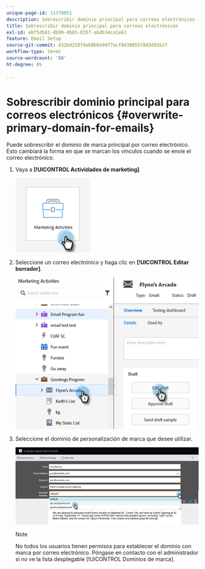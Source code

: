```yaml
---
unique-page-id: 11378051
description: Sobrescribir dominio principal para correos electrónicos - Documentos de Marketo - Documentación del producto
title: Sobrescribir dominio principal para correos electrónicos
exl-id: ebf5d581-db90-4b83-8357-abdb34ca1e63
feature: Email Setup
source-git-commit: 431bd258f9a68bbb9df7acf043085578d3d91b1f
workflow-type: tm+mt
source-wordcount: '88'
ht-degree: 0%

---
```


# Sobrescribir dominio principal para correos electrónicos {#overwrite-primary-domain-for-emails}

Puede sobrescribir el dominio de marca principal por correo electrónico. Esto cambiará la forma en que se marcan los vínculos cuando se envíe el correo electrónico.

1. Vaya a **[!UICONTROL Actividades de marketing]**.

   ![](assets/overwrite-primary-domain-for-emails-1.png)

1. Seleccione un correo electrónico y haga clic en **[!UICONTROL Editar borrador]**.

   ![](assets/overwrite-primary-domain-for-emails-2.png)

1. Seleccione el dominio de personalización de marca que desee utilizar.

   ![](assets/overwrite-primary-domain-for-emails-3.png)

   >[!NOTE]
   >
   >No todos los usuarios tienen permisos para establecer el dominio con marca por correo electrónico. Póngase en contacto con el administrador si no ve la lista desplegable [!UICONTROL Dominios de marca].
